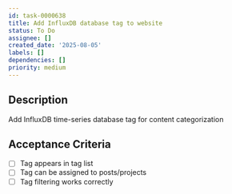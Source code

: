 ```yaml
---
id: task-0000638
title: Add InfluxDB database tag to website
status: To Do
assignee: []
created_date: '2025-08-05'
labels: []
dependencies: []
priority: medium
---
```


## Description

Add InfluxDB time-series database tag for content categorization

## Acceptance Criteria

- [ ] Tag appears in tag list
- [ ] Tag can be assigned to posts/projects
- [ ] Tag filtering works correctly
